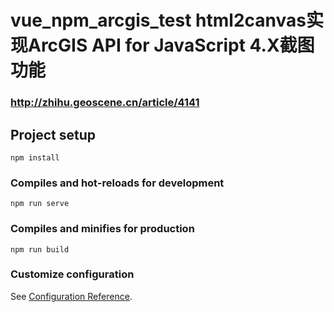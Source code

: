# vue_npm_arcgis_test  html2canvas实现ArcGIS API for JavaScript 4.X截图功能

### http://zhihu.geoscene.cn/article/4141

## Project setup
```
npm install
```

### Compiles and hot-reloads for development
```
npm run serve
```

### Compiles and minifies for production
```
npm run build
```

### Customize configuration
See [Configuration Reference](https://cli.vuejs.org/config/).




